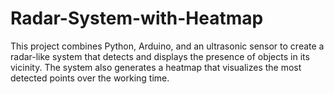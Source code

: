 # Radar-System-with-Heatmap
This project combines Python, Arduino, and an ultrasonic sensor to create a radar-like system that detects and displays the presence of objects in its vicinity. The system also generates a heatmap that visualizes the most detected points over the working time. 
